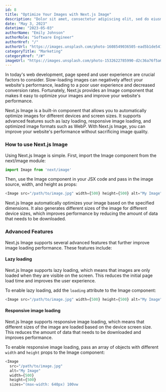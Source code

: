 ```yaml
---
id: 8
title: "Optimize Your Images with Next.js Image"
description: "Dolor sit amet, consectetur adipiscing elit, sed do eiusmod tempor incididunt ut labore et dolore magna aliqua. Ut enim ad minim veniam, quis nostrud exercitation ullamco laboris nisi ut aliquip ex ea commodo consequat."
date: "May 3, 2023"
datetime: "2023-05-03"
authorName: "Emily Johnson"
authorRole: "Software Engineer"
authorHref: "/"
authorUrl: "https://images.unsplash.com/photo-1608549036505-ead5b1de5417?ixlib=rb-4.0.3&ixid=MnwxMjA3fDB8MHxwaG90by1wYWdlfHx8fGVufDB8fHx8&auto=format&fit=crop&w=464&q=80"
categoryTitle: "Marketing"
categoryHref: "/#"
imageUrl: "https://images.unsplash.com/photo-1532622785990-d2c36a76f5a6?ixlib=rb-4.0.3&ixid=MnwxMjA3fDB8MHxwaG90by1wYWdlfHx8fGVufDB8fHx8&auto=format&fit=crop&w=870&q=80"
---
```


In today's web development, page speed and user experience are crucial factors to consider. Slow-loading images can negatively affect your website's performance, leading to a poor user experience and decreased conversion rates. Fortunately, Next.js provides an Image component that makes it easy to optimize your images and improve your website's performance.

Next.js Image is a built-in component that allows you to automatically optimize images for different devices and screen sizes. It supports advanced features such as lazy loading, responsive image loading, and optimized image formats such as WebP. With Next.js Image, you can improve your website's performance without sacrificing image quality.

### How to use Next.js Image

Using Next.js Image is simple. First, import the Image component from the next/image module:

```javascript
import Image from 'next/image'
```

Then, use the Image component in your JSX code and pass in the image source, width, and height as props:

```javascript
<Image src="/path/to/image.jpg" width={500} height={500} alt="My Image" />
```

Next.js Image automatically optimizes your image based on the specified dimensions. It also generates different sizes of the image for different device sizes, which improves performance by reducing the amount of data that needs to be downloaded.

### Advanced Features

Next.js Image supports several advanced features that further improve image loading performance. These features include:

#### Lazy loading

Next.js Image supports lazy loading, which means that images are only loaded when they are visible on the screen. This reduces the initial page load time and improves the user experience.

To enable lazy loading, add the `loading` attribute to the Image component:

```javascript
<Image src="/path/to/image.jpg" width={500} height={500} alt="My Image" loading="lazy" />
```

#### Responsive image loading

Next.js Image supports responsive image loading, which means that different sizes of the image are loaded based on the device screen size. This reduces the amount of data that needs to be downloaded and improves performance.

To enable responsive image loading, pass an array of objects with different `width` and `height` props to the Image component:

```javascript
<Image
  src="/path/to/image.jpg"
  alt="My Image"
  width={500}
  height={500}
  sizes="(max-width: 640px) 100vw